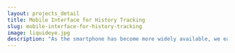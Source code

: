 ```yaml
---
layout: projects_detail
title: Mobile Interface for History Tracking
slug: mobile-interface-for-history-tracking
image: liquideye.jpg
description: "As the smartphone has become more widely available, we easily take photos and upload them online to share with others. Photographs are abundant, but they are not used properly, even though they provide meaningful information about the social scenes of our daily lives. To address this issue, Histogram was created as a new interface for displaying and sharing location-related photographs chronologically to trace the changes in a location. The prototype of this system is mobile-optimized to encourage users to easily upload photos with their smartphones, so that the system can be run through social cooperative work."
---
```

